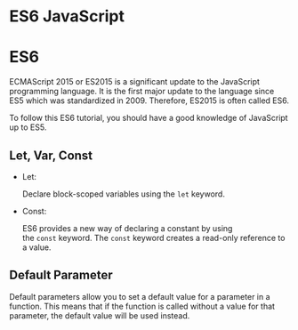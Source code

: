 # ES6 JavaScript

# ES6

ECMAScript 2015 or ES2015 is a significant update to the JavaScript programming language. It is the first major update to the language since ES5 which was standardized in 2009. Therefore, ES2015 is often called ES6.

To follow this ES6 tutorial, you should have a good knowledge of JavaScript up to ES5.

## Let, Var, Const

- Let:
    
    Declare block-scoped variables using the `let` keyword.
    
- Const:
    
    ES6 provides a new way of declaring a constant by using the `const` keyword. The `const` keyword creates a read-only reference to a value.
    

## Default Parameter

Default parameters allow you to set a default value for a parameter in a function. This means that if the function is called without a value for that parameter, the default value will be used instead.
